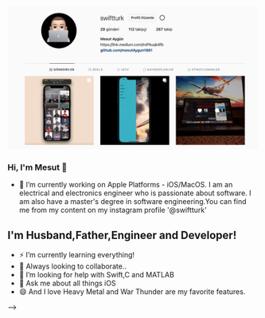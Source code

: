 
![Mesut on instagram profile](https://github.com/mesutAygun1881/mesutAygun1881/blob/main/Ekran%20Resmi%202021-06-28%2012.48.02.png)

### Hi, I'm Mesut 👋

- 🔭 I’m currently working on Apple Platforms - iOS/MacOS. I am an electrical and electronics engineer who is passionate about software. I am also have a master's degree in software engineering.You can find me from my content on my instagram profile '@swiftturk'


##  I'm Husband,Father,Engineer and Developer!
- ⚡ I’m currently learning everything!
- 👯 Always looking to collaborate..
- 🤔 I’m looking for help with Swift,C and MATLAB
- 💬 Ask me about all things iOS
- 😄 And I love Heavy Metal and War Thunder are my favorite features.

[linkedin]: https://www.linkedin.com/in/mesut-aygün-0a0607198/
[twitter]: https://twitter.com/messo88374717
[instagram]: https://www.instagram.com/swiftturk/
[instagram]: https://www.instagram.com/aygun.mesut/
[youtube]: https://www.youtube.com/channel/UCW9G4k-u_-JXGbjD6NIKSng
-->
